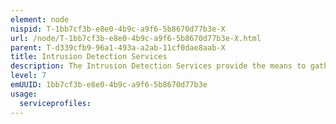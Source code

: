 ```yaml
---
element: node
nispid: T-1bb7cf3b-e8e0-4b9c-a9f6-5b8670d77b3e-X
url: /node/T-1bb7cf3b-e8e0-4b9c-a9f6-5b8670d77b3e-X.html
parent: T-d339cfb9-96a1-493a-a2ab-11cf0dae8aab-X
title: Intrusion Detection Services
description: The Intrusion Detection Services provide the means to gather information on malicious activity and/or relevant policy violations. They focus on the identification of possible incidents and intrusive events, on the registration and logging of corresponding activities and system behavior, and the generation of reports. The main objective is to identify problems with information security and management policies, document existing threats, and deter individuals from violations.
level: 7
emUUID: 1bb7cf3b-e8e0-4b9c-a9f6-5b8670d77b3e
usage:
  serviceprofiles:
---
```

